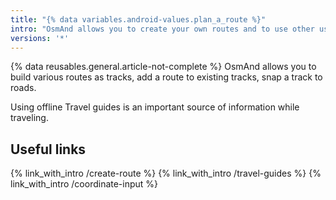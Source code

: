 ```yaml
---
title: "{% data variables.android-values.plan_a_route %}"
intro: "OsmAnd allows you to create your own routes and to use other user routes for trips."
versions: '*'
---
```

{% data reusables.general.article-not-complete %}
OsmAnd allows you to build various routes as tracks, add a route to existing tracks, snap a track to roads.

Using offline Travel guides is an important source of information while traveling.


## Useful links

{% link_with_intro /create-route %}
{% link_with_intro /travel-guides %}
{% link_with_intro /coordinate-input %}

